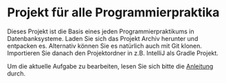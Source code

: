 # Projekt für alle Programmierpraktika

Dieses Projekt ist die Basis eines jeden Programmierpraktikums in Datenbanksysteme.
Laden Sie sich das Projekt Archiv herunter und entpacken es. Alternativ können Sie es natürlich auch mit Git klonen.
Importieren Sie danach den Projektordner in z.B. IntelliJ als Gradle Projekt.

Um die aktuelle Aufgabe zu bearbeiten, lesen Sie sich bitte die [Anleitung](https://www.overleaf.com/read/kzznsqrgymmq) durch.
